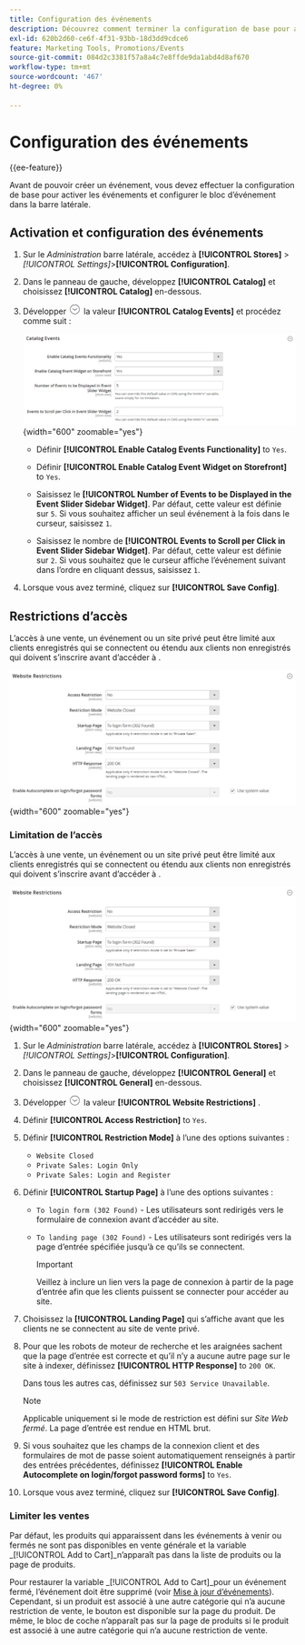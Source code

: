 ```yaml
---
title: Configuration des événements
description: Découvrez comment terminer la configuration de base pour activer les événements et configurer le bloc d’événement dans la barre latérale du storefront.
exl-id: 620b2d60-ce6f-4f31-93bb-18d3dd9cdce6
feature: Marketing Tools, Promotions/Events
source-git-commit: 084d2c3381f57a8a4c7e8ffde9da1abd4d8af670
workflow-type: tm+mt
source-wordcount: '467'
ht-degree: 0%

---
```


# Configuration des événements

{{ee-feature}}

Avant de pouvoir créer un événement, vous devez effectuer la configuration de base pour activer les événements et configurer le bloc d’événement dans la barre latérale.

## Activation et configuration des événements

1. Sur le _Administration_ barre latérale, accédez à **[!UICONTROL Stores]** > _[!UICONTROL Settings]_>**[!UICONTROL Configuration]**.

1. Dans le panneau de gauche, développez **[!UICONTROL Catalog]** et choisissez **[!UICONTROL Catalog]** en-dessous.

1. Développer ![Sélecteur d’extension](../assets/icon-display-expand.png) la valeur **[!UICONTROL Catalog Events]** et procédez comme suit :

   ![Configuration du catalogue - événements de catalogue](../configuration-reference/catalog/assets/catalog-events.png){width="600" zoomable="yes"}

   - Définir **[!UICONTROL Enable Catalog Events Functionality]** to `Yes`.

   - Définir **[!UICONTROL Enable Catalog Event Widget on Storefront]** to `Yes`.

   - Saisissez le **[!UICONTROL Number of Events to be Displayed in the Event Slider Sidebar Widget]**. Par défaut, cette valeur est définie sur `5`. Si vous souhaitez afficher un seul événement à la fois dans le curseur, saisissez `1`.

   - Saisissez le nombre de **[!UICONTROL Events to Scroll per Click in Event Slider Sidebar Widget]**. Par défaut, cette valeur est définie sur `2`. Si vous souhaitez que le curseur affiche l’événement suivant dans l’ordre en cliquant dessus, saisissez `1`.

1. Lorsque vous avez terminé, cliquez sur **[!UICONTROL Save Config]**.

## Restrictions d’accès

L’accès à une vente, un événement ou un site privé peut être limité aux clients enregistrés qui se connectent ou étendu aux clients non enregistrés qui doivent s’inscrire avant d’accéder à .

![Configuration générale - restrictions du site web](../configuration-reference/general/assets/general-website-restrictions.png){width="600" zoomable="yes"}

### Limitation de l’accès

L’accès à une vente, un événement ou un site privé peut être limité aux clients enregistrés qui se connectent ou étendu aux clients non enregistrés qui doivent s’inscrire avant d’accéder à .

![Configuration générale - restrictions du site web](../configuration-reference/general/assets/general-website-restrictions.png){width="600" zoomable="yes"}

1. Sur le _Administration_ barre latérale, accédez à **[!UICONTROL Stores]** > _[!UICONTROL Settings]_>**[!UICONTROL Configuration]**.

1. Dans le panneau de gauche, développez **[!UICONTROL General]** et choisissez **[!UICONTROL General]** en-dessous.

1. Développer ![Sélecteur d’extension](../assets/icon-display-expand.png) la valeur **[!UICONTROL Website Restrictions]** .

1. Définir **[!UICONTROL Access Restriction]** to `Yes`.

1. Définir **[!UICONTROL Restriction Mode]** à l’une des options suivantes :

   - `Website Closed`
   - `Private Sales: Login Only`
   - `Private Sales: Login and Register`

1. Définir **[!UICONTROL Startup Page]** à l’une des options suivantes :

   - `To login form (302 Found)` - Les utilisateurs sont redirigés vers le formulaire de connexion avant d’accéder au site.

   - `To landing page (302 Found)` - Les utilisateurs sont redirigés vers la page d’entrée spécifiée jusqu’à ce qu’ils se connectent.

     >[!IMPORTANT]
     >
     >Veillez à inclure un lien vers la page de connexion à partir de la page d’entrée afin que les clients puissent se connecter pour accéder au site.

1. Choisissez la **[!UICONTROL Landing Page]** qui s’affiche avant que les clients ne se connectent au site de vente privé.

1. Pour que les robots de moteur de recherche et les araignées sachent que la page d’entrée est correcte et qu’il n’y a aucune autre page sur le site à indexer, définissez **[!UICONTROL HTTP Response]** to `200 OK`.

   Dans tous les autres cas, définissez sur `503 Service Unavailable`.

   >[!NOTE]
   >
   >Applicable uniquement si le mode de restriction est défini sur _Site Web fermé_. La page d’entrée est rendue en HTML brut.

1. Si vous souhaitez que les champs de la connexion client et des formulaires de mot de passe soient automatiquement renseignés à partir des entrées précédentes, définissez **[!UICONTROL Enable Autocomplete on login/forgot password forms]** to `Yes`.

1. Lorsque vous avez terminé, cliquez sur **[!UICONTROL Save Config]**.

### Limiter les ventes

Par défaut, les produits qui apparaissent dans les événements à venir ou fermés ne sont pas disponibles en vente générale et la variable _[!UICONTROL Add to Cart]_n’apparaît pas dans la liste de produits ou la page de produits.

Pour restaurer la variable _[!UICONTROL Add to Cart]_pour un événement fermé, l’événement doit être supprimé (voir [Mise à jour d’événements](event-create.md#update-events)). Cependant, si un produit est associé à une autre catégorie qui n’a aucune restriction de vente, le bouton est disponible sur la page du produit. De même, le bloc de coche n’apparaît pas sur la page de produits si le produit est associé à une autre catégorie qui n’a aucune restriction de vente.
